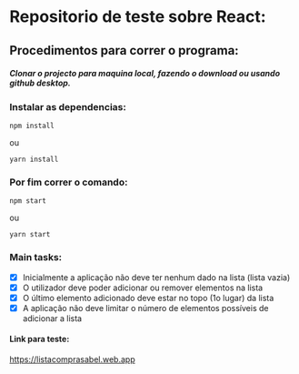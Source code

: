 # Repositorio de teste sobre React:
## Procedimentos para correr o programa:
##### Clonar o projecto para maquina local, fazendo o download ou usando github desktop.

### Instalar as dependencias:
```
npm install
```
ou

```
yarn install
```

### Por fim correr o comando:
```
npm start
```
ou

```
yarn start
```

### Main tasks:
- [x] Inicialmente a aplicação não deve ter nenhum dado na lista (lista vazia)
- [x] O utilizador deve poder adicionar ou remover elementos na lista
- [x] O último elemento adicionado deve estar no topo (1o lugar) da lista
- [x] A aplicação não deve limitar o número de elementos possíveis de adicionar a lista

#### Link para teste:
https://listacomprasabel.web.app